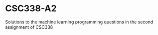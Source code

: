 # CSC338-A2
Solutions to the machine learning programming questions in the second assignment of CSC338
